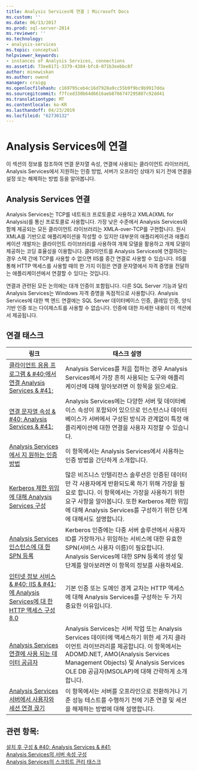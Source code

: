 ```yaml
---
title: Analysis Services에 연결 | Microsoft Docs
ms.custom: ''
ms.date: 06/13/2017
ms.prod: sql-server-2014
ms.reviewer: ''
ms.technology:
- analysis-services
ms.topic: conceptual
helpviewer_keywords:
- instances of Analysis Services, connections
ms.assetid: 73ee8171-3379-4384-bfc8-071b3eebbc8f
author: minewiskan
ms.author: owend
manager: craigg
ms.openlocfilehash: c169795ceb4c16d7928a9cc55b9f9bc9b9917dda
ms.sourcegitcommit: f7fced330b64d6616aeb8766747295807c92dd41
ms.translationtype: MT
ms.contentlocale: ko-KR
ms.lasthandoff: 04/23/2019
ms.locfileid: "62730132"
---
```

# <a name="connect-to-analysis-services"></a>Analysis Services에 연결
  이 섹션의 정보를 참조하여 연결 문자열 속성, 연결에 사용되는 클라이언트 라이브러리, Analysis Services에서 지원하는 인증 방법, 서버가 오프라인 상태가 되기 전에 연결을 설정 또는 해제하는 방법 등을 알아봅니다.  
  
## <a name="analysis-services-connections"></a>Analysis Services 연결  
 Analysis Services는 TCP를 네트워크 프로토콜로 사용하고 XMLA(XML for Analysis)를 통신 프로토콜로 사용합니다. 가장 낮은 수준에서 Analysis Services와 함께 제공되는 모든 클라이언트 라이브러리는 XMLA-over-TCP를 구현합니다. 원시 XMLA를 기반으로 애플리케이션을 작성할 수 있지만 대부분의 애플리케이션과 애플리케이션 개발자는 클라이언트 라이브러리를 사용하여 개체 모델을 활용하고 개체 모델이 제공하는 코딩 효율성을 이용합니다. 클라이언트를 Analysis Services에 연결하려는 경우 스택 간에 TCP를 사용할 수 없으면 IIS를 중간 연결로 사용할 수 있습니다. IIS를 통해 HTTP 액세스를 사용할 때의 한 가지 이점은 연결 문자열에서 자격 증명을 전달하는 애플리케이션에서 연결할 수 있다는 것입니다.  
  
 연결과 관련된 모든 논의에는 대개 인증이 포함됩니다. 다른 SQL Server 기능과 달리 Analysis Services는 Windows 자격 증명을 독점적으로 사용합니다. Analysis Services에 대한 백 엔드 연결에는 SQL Server 데이터베이스 인증, 클레임 인증, 양식 기반 인증 또는 다이제스트를 사용할 수 없습니다. 인증에 대한 자세한 내용이 이 섹션에서 제공됩니다.  
  
##  <a name="bkmk_clientApps"></a> 연결 태스크  
  
|링크|태스크 설명|  
|----------|----------------------|  
|[클라이언트 응용 프로그램 & #40;에서 연결 Analysis Services & #41;](connect-from-client-applications-analysis-services.md)|Analysis Services를 처음 접하는 경우 Analysis Services에서 가장 흔히 사용되는 도구와 애플리케이션에 대해 알아보려면 이 항목을 읽으세요.|  
|[연결 문자열 속성 & #40; Analysis Services & #41;](connection-string-properties-analysis-services.md)|Analysis Services에는 다양한 서버 및 데이터베이스 속성이 포함되어 있으므로 인스턴스나 데이터베이스가 서버에서 구성된 방식과 관계없이 특정 애플리케이션에 대한 연결을 사용자 지정할 수 있습니다.|  
|[Analysis Services에서 지 원하는 인증 방법](authentication-methodologies-supported-by-analysis-services.md)|이 항목에서는 Analysis Services에서 사용하는 인증 방법을 간단하게 소개합니다.|  
|[Kerberos 제한 위임에 대해 Analysis Services 구성](configure-analysis-services-for-kerberos-constrained-delegation.md)|많은 비즈니스 인텔리전스 솔루션은 인증된 데이터만 각 사용자에게 반환되도록 하기 위해 가장을 필요로 합니다. 이 항목에서는 가장을 사용하기 위한 요구 사항을 알아봅니다. 또한 Kerberos 제한 위임에 대해 Analysis Services를 구성하기 위한 단계에 대해서도 설명합니다.|  
|[Analysis Services 인스턴스에 대 한 SPN 등록](spn-registration-for-an-analysis-services-instance.md)|Kerberos 인증에는 다중 서버 솔루션에서 사용자 ID를 가장하거나 위임하는 서비스에 대한 유효한 SPN(서비스 사용자 이름)이 필요합니다. Analysis Services에 대한 SPN 등록의 생성 및 단계를 알아보려면 이 항목의 정보를 사용하세요.|  
|[인터넷 정보 서비스 & #40; IIS & #41;에 Analysis Services에 대 한 HTTP 액세스 구성 8.0](configure-http-access-to-analysis-services-on-iis-8-0.md)|기본 인증 또는 도메인 경계 교차는 HTTP 액세스에 대해 Analysis Services를 구성하는 두 가지 중요한 이유입니다.|  
|[Analysis Services 연결에 사용 되는 데이터 공급자](data-providers-used-for-analysis-services-connections.md)|Analysis Services는 서버 작업 또는 Analysis Services 데이터에 액세스하기 위한 세 가지 클라이언트 라이브러리를 제공합니다. 이 항목에서는 ADOMD.NET, AMO(Analysis Services Management Objects) 및 Analysis Services OLE DB 공급자(MSOLAP)에 대해 간략하게 소개합니다.|  
|[Analysis Services 서버에서 사용자와 세션 연결 끊기](disconnect-users-and-sessions-on-analysis-services-server.md)|이 항목에서는 서버를 오프라인으로 전환하거나 기준 성능 테스트를 수행하기 전에 기존 연결 및 세션을 해제하는 방법에 대해 설명합니다.|  
  
## <a name="see-also"></a>관련 항목:  
 [설치 후 구성 & #40; Analysis Services & #41;](post-install-configuration-analysis-services.md)   
 [Analysis Services의 서버 속성 구성](../server-properties/server-properties-in-analysis-services.md)   
 [Analysis Services의 스크립트 관리 태스크](../script-administrative-tasks-in-analysis-services.md)  
  
  
